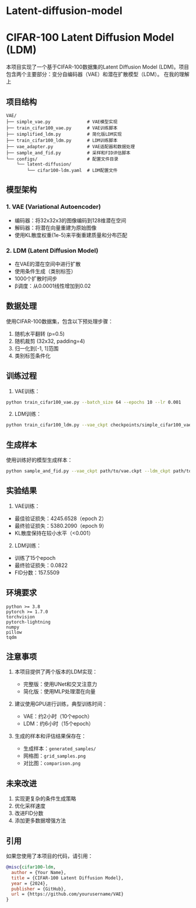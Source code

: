 # Latent-diffusion-model
# CIFAR-100 Latent Diffusion Model (LDM)

本项目实现了一个基于CIFAR-100数据集的Latent Diffusion Model (LDM)。项目包含两个主要部分：变分自编码器（VAE）和潜在扩散模型（LDM）。
在我的理解上

## 项目结构

```
VAE/
├── simple_vae.py              # VAE模型实现
├── train_cifar100_vae.py      # VAE训练脚本
├── simplified_ldm.py          # 简化版LDM实现
├── train_cifar100_ldm.py      # LDM训练脚本
├── vae_adapter.py             # VAE适配器和数据处理
├── sample_and_fid.py          # 采样和FID评估脚本
└── configs/                   # 配置文件目录
    └── latent-diffusion/
        └── cifar100-ldm.yaml  # LDM配置文件
```

## 模型架构

### 1. VAE (Variational Autoencoder)
- 编码器：将32x32x3的图像编码到128维潜在空间
- 解码器：将潜在向量重建为原始图像
- 使用KL散度权重(1e-5)来平衡重建质量和分布匹配

### 2. LDM (Latent Diffusion Model)
- 在VAE的潜在空间中进行扩散
- 使用条件生成（类别标签）
- 1000个扩散时间步
- β调度：从0.0001线性增加到0.02

## 数据处理

使用CIFAR-100数据集，包含以下预处理步骤：
1. 随机水平翻转 (p=0.5)
2. 随机裁剪 (32x32, padding=4)
3. 归一化到[-1, 1]范围
4. 类别标签条件化

## 训练过程

1. VAE训练：
```bash
python train_cifar100_vae.py --batch_size 64 --epochs 10 --lr 0.001
```

2. LDM训练：
```bash
python train_cifar100_ldm.py --vae_ckpt checkpoints/simple_cifar100_vae/last.ckpt --batch_size 32 --epochs 50
```

## 生成样本

使用训练好的模型生成样本：
```bash
python sample_and_fid.py --vae_ckpt path/to/vae.ckpt --ldm_ckpt path/to/ldm.ckpt --num_samples 512
```

## 实验结果

1. VAE训练：
- 最佳验证损失：4245.6528（epoch 2）
- 最终验证损失：5380.2090（epoch 9）
- KL散度保持在较小水平（<0.001）

2. LDM训练：
- 训练了15个epoch
- 最终验证损失：0.0822
- FID分数：157.5509

## 环境要求

```
python >= 3.8
pytorch >= 1.7.0
torchvision
pytorch-lightning
numpy
pillow
tqdm
```

## 注意事项

1. 本项目提供了两个版本的LDM实现：
   - 完整版：使用UNet和交叉注意力
   - 简化版：使用MLP处理潜在向量

2. 建议使用GPU进行训练，典型训练时间：
   - VAE：约2小时（10个epoch）
   - LDM：约6小时（15个epoch）

3. 生成的样本和评估结果保存在：
   - 生成样本：`generated_samples/`
   - 网格图：`grid_samples.png`
   - 对比图：`comparison.png`

## 未来改进

1. 实现更复杂的条件生成策略
2. 优化采样速度
3. 改进FID分数
4. 添加更多数据增强方法

## 引用

如果您使用了本项目的代码，请引用：

```bibtex
@misc{cifar100-ldm,
  author = {Your Name},
  title = {CIFAR-100 Latent Diffusion Model},
  year = {2024},
  publisher = {GitHub},
  url = {https://github.com/yourusername/VAE}
}
``` 
